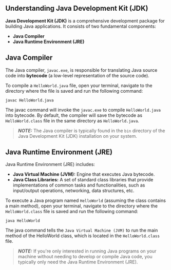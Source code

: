 ## Understanding Java Development Kit (JDK)

**Java Development Kit (JDK)** is a comprehensive development package for building Java applications. It consists of two fundamental components:

- **Java Compiler**
- **Java Runtime Environment (JRE)**

## Java Compiler

The Java compiler, `javac.exe`, is responsible for translating Java source code into **bytecode** (a low-level representation of the source code).

To compile a `HelloWorld.java` file, open your terminal, navigate to the directory where the file is saved and run the following command:

```
javac HelloWorld.java
```

The javac command will invoke the `javac.exe` to compile `HelloWorld.java` into bytecode. By default, the compiler will save the bytecode as `HelloWorld.class` file in the same directory as `HelloWorld.java`.

> **_NOTE:_** The Java compiler is typically found in the `bin` directory of the Java Development Kit (JDK) installation on your system.

## Java Runtime Environment (JRE)

Java Runtime Environment (JRE) includes:

- **Java Virtual Machine (JVM):** Engine that executes Java bytecode.
- **Java Class Libraries:** A set of standard class libraries that provide implementations of common tasks and functionalities, such as input/output operations, networking, data structures, etc.

To execute a Java program named `HelloWorld` (assuming the class contains a main method), open your terminal, navigate to the directory where the `HelloWorld.class` file is saved and run the following command:

```
java HelloWorld
```

The java command tells the `Java Virtual Machine (JVM)` to run the main method of the HelloWorld class, which is located in the `HelloWorld.class` file.

> **_NOTE:_** If you're only interested in running Java programs on your machine without needing to develop or compile Java code, you typically only need the Java Runtime Environment (JRE).
